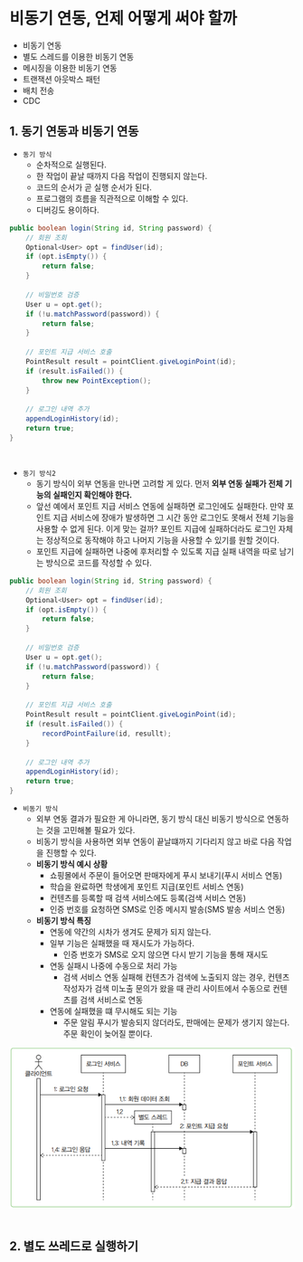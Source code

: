 # 비동기 연동, 언제 어떻게 써야 할까

 - 비동기 연동
 - 별도 스레드를 이용한 비동기 연동
 - 메시징을 이용한 비동기 연동
 - 트랜잭션 아웃박스 패턴
 - 배치 전송
 - CDC

## 1. 동기 연동과 비동기 연동

 - `동기 방식`
    - 순차적으로 실행된다.
    - 한 작업이 끝날 때까지 다음 작업이 진행되지 않는다.
    - 코드의 순서가 곧 실행 순서가 된다.
    - 프로그램의 흐름을 직관적으로 이해할 수 있다.
    - 디버깅도 용이하다.
```java
public boolean login(String id, String password) {
    // 회원 조회
    Optional<User> opt = findUser(id);
    if (opt.isEmpty()) {
        return false;
    }

    // 비밀번호 검증
    User u = opt.get();
    if (!u.matchPassword(password)) {
        return false;
    }

    // 포인트 지급 서비스 호출
    PointResult result = pointClient.giveLoginPoint(id);
    if (result.isFailed()) {
        throw new PointException();
    }

    // 로그인 내역 추가
    appendLoginHistory(id);
    return true;
}
```
<br/>

 - `동기 방식2`
    - 동기 방식이 외부 연동을 만나면 고려할 게 있다. 먼저 __외부 연동 실패가 전체 기능의 실패인지 확인해야 한다.__
    - 앞선 예에서 포인트 지급 서비스 연동에 실패하면 로그인에도 실패한다. 만약 포인트 지급 서비스에 장애가 발생하면 그 시간 동안 로그인도 못해서 전체 기능을 사용할 수 없게 된다. 이게 맞는 걸까? 포인트 지급에 실패하더라도 로그인 자체는 정상적으로 동작해야 하고 나머지 기능을 사용할 수 있기를 원할 것이다.
    - 포인트 지급에 실패하면 나중에 후처리할 수 있도록 지급 실패 내역을 따로 남기는 방식으로 코드를 작성할 수 있다.
```java
public boolean login(String id, String password) {
    // 회원 조회
    Optional<User> opt = findUser(id);
    if (opt.isEmpty()) {
        return false;
    }

    // 비밀번호 검증
    User u = opt.get();
    if (!u.matchPassword(password)) {
        return false;
    }

    // 포인트 지급 서비스 호출
    PointResult result = pointClient.giveLoginPoint(id);
    if (result.isFailed()) {
        recordPointFailure(id, resullt);
    }

    // 로그인 내역 추가
    appendLoginHistory(id);
    return true;
}
```

 - `비동기 방식`
    - 외부 연동 결과가 필요한 게 아니라면, 동기 방식 대신 비동기 방식으로 연동하는 것을 고민해볼 필요가 있다.
    - 비동기 방식을 사용하면 외부 연동이 끝날떄까지 기다리지 않고 바로 다음 작업을 진행할 수 있다.
    - __비동기 방식 예시 상황__
        - 쇼핑몰에서 주문이 들어오면 판매자에게 푸시 보내기(푸시 서비스 연동)
        - 학습을 완료하면 학생에게 포인트 지급(포인트 서비스 연동)
        - 컨텐츠를 등록할 때 검색 서비스에도 등록(검색 서비스 연동)
        - 인증 번호를 요청하면 SMS로 인증 메시지 발송(SMS 발송 서비스 연동)
    - __비동기 방식 특징__
        - 연동에 약간의 시차가 생겨도 문제가 되지 않는다.
        - 일부 기능은 실패했을 때 재시도가 가능하다.
            - 인증 번호가 SMS로 오지 않으면 다시 받기 기능을 통해 재시도
        - 연동 실패시 나중에 수동으로 처리 가능
            - 검색 서비스 연동 실패해 컨텐츠가 검색에 노출되지 않는 경우, 컨텐츠 작성자가 검색 미노출 문의가 왔을 때 관리 사이트에서 수동으로 컨텐츠를 검색 서비스로 연동
        - 연동에 실패했을 떄 무시해도 되는 기능
            - 주문 알림 푸시가 발송되지 않더라도, 판매에는 문제가 생기지 않는다. 주문 확인이 늦어질 뿐이다.
<div align="center">
    <img src="./images/019.PNG">
</div>
<br/>

## 2. 별도 쓰레드로 실행하기

